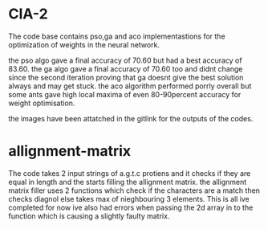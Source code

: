 # CIA-2
The code base contains pso,ga and aco implementastions for the optimization of weights in the neural network.

the pso algo gave a final accuracy of 70.60 but had a best accuracy of 83.60.
the ga algo gave a final accuracy of 70.60 too and didnt change since the second iteration proving that ga doesnt give the best solution always and may get stuck.
the aco algorithm performed porrly overall but some ants gave high local maxima of even 80-90percent accuracy for weight optimisation.

the images have been attatched in the gitlink for the outputs of the codes.

# allignment-matrix
The code takes 2 input strings of a.g.t.c protiens
and it checks if they are equal in length and the starts filling the allignment matrix.
the allignment matrix filler uses 2 functions which check if the characters are a match then checks diagnol else 
takes max of nieghbouring 3 elements.
This is all ive completed for now
ive also had errors when passing the 2d array in to the function which is causing a slightly faulty matrix.
